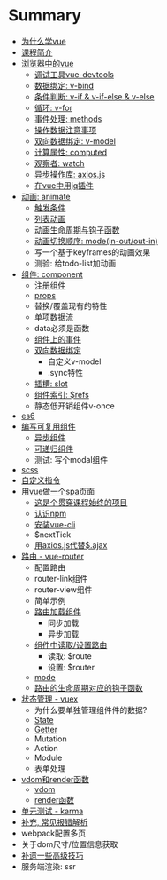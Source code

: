 # Summary

* [为什么学vue](shi-yao-shi-vue.md)
* [课程简介](README.md)
* [浏览器中的vue](yin-ru-vue.md)
  * [调试工具vue-devtools](diao-shi-gong-ju-vue-devtools.md)
  * [数据绑定: v-bind](v-bind.md)
  * [条件判断: v-if & v-if-else & v-else](tiao-jian-yu-xun-huan.md)
  * [循环: v-for](xun-huan.md)
  * [事件处理: methods](shi-jian-chu-li.md)
  * [操作数据注意事项](cao-zuo-shu-ju.md)
  * [双向数据绑定: v-model](chu-li-yong-hu-shu-51653a-v-model.md)
  * [计算属性: computed](ji-suan-shu60273a-computed.md)
  * [观察者: watch](guan-cha-80053a-watch.md)
  * [异步操作库: axios.js](yi-bu-cao-zuo-5e933a-axios-js.md)
  * [在vue中用jq插件](zai-vue-zhong-yong-jq-cha-jian.md)
* [动画: animate](di-wu-6b652c-dong-hua.md)
  * [触发条件](di-wu-6b652c-dong-hua/hong-fa-tiao-jian.md)
  * [列表动画](di-wu-6b652c-dong-hua/hong-fa-tiao-jian/lie-biao-dong-hua.md)
  * [动画生命周期与钩子函数](di-wu-6b652c-dong-hua/dong-hua-sheng-ming-zhou-qi-yu-gou-zi-han-shu.md)
  * [动画切换顺序: mode\(in-out/out-in\)](di-wu-6b652c-dong-hua/dong-hua-qiehuan-shun-5e8f3a-mode-in-out-out-in.md)
  * 写一个基于keyframes的动画效果
  * 测验: 给todo-list加动画
* [组件: component](di-er-6b652c-bian-xie-zu-jian.md)
  * [注册组件](di-er-6b652c-bian-xie-zu-jian/zhu-ce-zu-jian.md)
  * [props](di-er-6b652c-bian-xie-zu-jian/props.md)
  * 替换/覆盖现有的特性
  * 单项数据流
  * data必须是函数
  * [组件上的事件](di-er-6b652c-bian-xie-zu-jian/zu-jian-shang-de-shi-jian.md)
  * [双向数据绑定](di-er-6b652c-bian-xie-zu-jian/shuang-xiang-shu-ju-bang-ding.md)
    * 自定义v-model
    * .sync特性
  * [插槽: slot](di-er-6b652c-bian-xie-zu-jian/cha-cao-slot.md)
  * [组件索引: $refs](di-er-6b652c-bian-xie-zu-jian/zu-jian-suo-5f153a-ref.md)
  * 静态低开销组件v-once
* [es6](es6.md)
* [编写可复用组件](di-san-6b652c-bian-xie-ke-fu-yong-zu-jian.md)
  * [异步组件](di-san-6b652c-bian-xie-ke-fu-yong-zu-jian/yi-bu-zu-jian.md)
  * [可递归组件](di-san-6b652c-bian-xie-ke-fu-yong-zu-jian/ke-di-gui-zu-jian.md)
  * 测试: 写个modal组件
* [scss](scss.md)
* [自定义指令](zi-ding-yi-zhi-ling.md)
* [用vue做一个spa页面](zuo-yi-ge-spa-ye-mian.md)
  * [这是个贯穿课程始终的项目](zhe-shi-ge-guan-chuan-shi-zhong-de-spa-xiang-mu.md)
  * [认识npm](renshi-npm.md)
  * [安装vue-cli](an-zhuang-vue-cli.md)
  * $nextTick
  * [用axios.js代替$.ajax](ajaxaxiosjs.md)
* [路由 - vue-router](lu-you.md)
  * 配置路由
  * router-link组件
  * router-view组件
  * 简单示例
  * [路由加载组件](lu-you/lu-you-jia-zai-zu-jian.md)
    * 同步加载
    * 异步加载
  * [组件中读取/设置路由](lu-you/zu-jian-zhong-du-53d6-she-zhi-lu-you.md)
    * 读取: $route
    * 设置: $router
  * [mode](lu-you/mode.md)
  * [路由的生命周期对应的钩子函数](lu-you/lu-you-de-sheng-ming-zhou-qi.md)
* [状态管理 - vuex](di-liu-6b652c-zhuang-tai-guan-li.md)
  * 为什么要单独管理组件件的数据?
  * [State](di-liu-6b652c-zhuang-tai-guan-li/state.md)
  * [Getter](di-liu-6b652c-zhuang-tai-guan-li/getter.md)
  * Mutation
  * Action
  * Module
  * 表单处理
* [vdom和render函数](di-jiu-6b652c-dan-yuan-ce-shi.md)
  * [vdom](di-jiu-6b652c-dan-yuan-ce-shi/vdom.md)
  * [render函数](di-jiu-6b652c-dan-yuan-ce-shi/renderhan-shu.md)
* [单元测试 - karma](di-ba-6b652c-dan-yuan-ce-shi-karma.md)
* [补充, 常见报错解析](bu-51452c-chang-jian-bao-cuo-jie-xi.md)
* webpack配置多页
* 关于dom尺寸/位置信息获取
* [补遗一些高级技巧](bu-yi-yi-xie-gao-ji-ji-qiao.md)
* 服务端渲染: ssr

